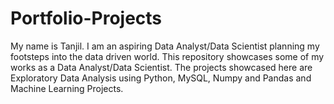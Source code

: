 # Portfolio-Projects
My name is Tanjil. I am an aspiring Data Analyst/Data Scientist planning my footsteps into the data driven world. This repository showcases some of my works as a Data Analyst/Data Scientist. The projects showcased here are Exploratory Data Analysis using Python, MySQL, Numpy and Pandas and Machine Learning Projects.
